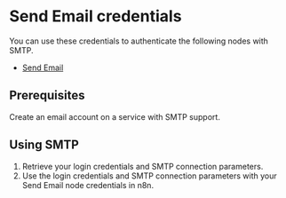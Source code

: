# Send Email credentials

You can use these credentials to authenticate the following nodes with SMTP.

- [Send Email](/integrations/builtin/core-nodes/n8n-nodes-base.sendemail/)

## Prerequisites

Create an email account on a service with SMTP support. 

## Using SMTP

1. Retrieve your login credentials and SMTP connection parameters.
2. Use the login credentials and SMTP connection parameters with your Send Email node credentials in n8n.
